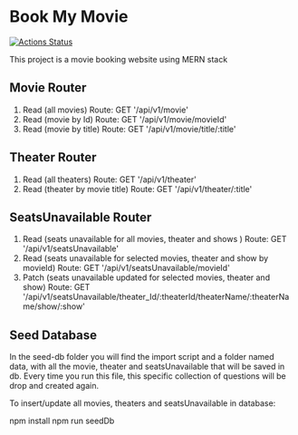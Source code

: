 # Book My Movie

[![Actions Status](https://github.com/GayathriVaradan/BookMyMovie-backend/workflows/Run%20Lint/badge.svg)](https://github.com/GayathriVaradan/BookMyMovie-backend/actions)

This project is a movie booking website using MERN stack

## Movie Router

1. Read (all movies) Route: GET '/api/v1/movie'
2. Read (movie by Id) Route: GET '/api/v1/movie/movieId'
3. Read (movie by title) Route: GET '/api/v1/movie/title/:title'

## Theater Router

1. Read (all theaters) Route: GET '/api/v1/theater'
2. Read (theater by movie title) Route: GET '/api/v1/theater/:title'

## SeatsUnavailable Router

1. Read (seats unavailable for all movies, theater and shows ) Route: GET '/api/v1/seatsUnavailable'
2. Read (seats unavailable for selected movies, theater and show by movieId) Route: GET '/api/v1/seatsUnavailable/movieId'
3. Patch (seats unavailable updated for selected movies, theater and show) Route: GET '/api/v1/seatsUnavailable/theater_Id/:theaterId/theaterName/:theaterName/show/:show'

## Seed Database

In the seed-db folder you will find the import script and a folder named data, with all the movie, theater and seatsUnavailable that will be saved in db. Every time you run this file, this specific collection of questions will be drop and created again.

To insert/update all movies, theaters and seatsUnavailable in database:

npm install
npm run seedDb
